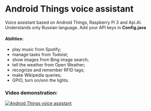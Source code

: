 # Android Things voice assistant

Voice assistant based on Android Things, Raspberry Pi 3 and Api.AI. Understands only Russian language. Add your API keys in **Config.java**
#### Abilities:
  - play music from Spotify;
  - manage tasks from Todoist;
  - show images from Bing image search;
  - tell the weather from Open Weather;
  - recognize and remember RFID tags;
  - make Wikipedia queries;
  - GPIO, turn on/onn the lights.

### Video demonstration:
[![Android Things voice assistant](https://i.ytimg.com/vi_webp/0Jb0Qh_W2WQ/sddefault.webp)](http://www.youtube.com/watch?v=0Jb0Qh_W2WQ)
